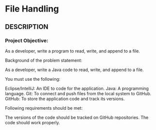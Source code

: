 # File Handling
## DESCRIPTION

### Project Objective:

As a developer, write a program to read, write, and append to a file.



Background of the problem statement:

As a developer, write a Java code to read, write, and append to a file.



You must use the following:

Eclipse/IntelliJ: An IDE to code for the application.
Java: A programming language.
Git: To connect and push files from the local system to GitHub.
GitHub: To store the application code and track its versions.


Following requirements should be met:

The versions of the code should be tracked on GitHub repositories.
The code should work properly.
